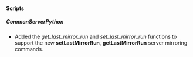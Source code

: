 
#### Scripts
##### CommonServerPython
- Added the *get_last_mirror_run* and *set_last_mirror_run* functions to support the new **setLastMirrorRun**, **getLastMirrorRun** server mirroring commands.
